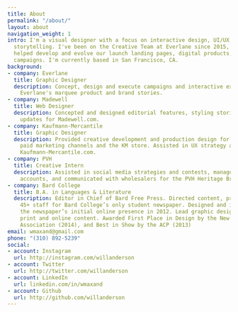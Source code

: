 ```yaml
---
title: About
permalink: "/about/"
layout: about
navigation_weight: 1
intro: I'm a visual designer with a focus on interactive design, UI/UX, and digital
  storytelling. I've been on the Creative Team at Everlane since 2015, where I've
  helped develop and evolve our launch landing pages, digital products, and interactive
  campaigns. I'm currently based in San Francisco, CA.
background:
- company: Everlane
  title: Graphic Designer
  description: Concept, design and execute campaigns and interactive experiences around
    Everlane's marquee product and brand stories.
- company: Madewell
  title: Web Designer
  description: Concepted and designed editorial features, styling stories, and brand
    updates for Madewell.com.
- company: Kaufmann-Mercantile
  title: Graphic Designer
  description: Provided creative development and production design for email campaigns,
    paid marketing channels and the KM store. Assisted in UX strategy and design of
    Kaufmann-Mercantile.com.
- company: PVH
  title: Creative Intern
  description: Assisted in social media strategies and contests, managed e-commerce
    accounts, and communicated with wholesalers for the PVH Heritage Brand network.
- company: Bard College
  title: B.A. in Languages & Literature
  description: Editor in Chief of Bard Free Press. Directed content, production, and
    45+ staff for Bard College’s only student newspaper. Designed and implemented
    the newspaper’s initial online presence in 2012. Lead graphic designer for both
    print and online content. Awarded First Place in Design by the New York Press
    Association (2014), and Best in Show by the ACP (2013)
email: wmaxand@gmail.com
phone: "(310) 892-5239"
social:
- account: Instagram
  url: http://instagram.com/willanderson
- account: Twitter
  url: http://twitter.com/willanderson
- account: LinkedIn
  url: linkedin.com/in/wmaxand
- account: Github
  url: http://github.com/willanderson
---
```


